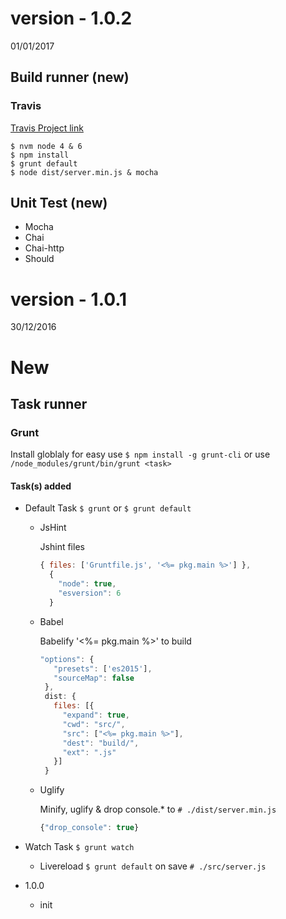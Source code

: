 # version - 1.0.2

01/01/2017

## Build runner (new)

### Travis

[Travis Project link](https://travis-ci.org/Peterfurax/streamVideoSrv)

```
$ nvm node 4 & 6
$ npm install
$ grunt default
$ node dist/server.min.js & mocha
```

## Unit Test (new)

- Mocha
- Chai
- Chai-http
- Should

# version - 1.0.1

30/12/2016

# New

## Task runner

### Grunt

Install globlaly for easy use `$ npm install -g grunt-cli` or use `/node_modules/grunt/bin/grunt <task>`

#### Task(s) added

- Default Task `$ grunt` or `$ grunt default`

  - JsHint

    Jshint files

    ```javascript
    { files: ['Gruntfile.js', '<%= pkg.main %>'] },    
      {
        "node": true,
        "esversion": 6
      }
    ```

  - Babel

    Babelify '<%= pkg.main %>' to build

    ```javascript
    "options": {
       "presets": ['es2015'],
       "sourceMap": false
     },
     dist: {
       files: [{
         "expand": true,
         "cwd": "src/",
         "src": ["<%= pkg.main %>"],
         "dest": "build/",
         "ext": ".js"
       }]
     }
    ```

  - Uglify

    Minify, uglify & drop console.* to `# ./dist/server.min.js`

    ```javascript
    {"drop_console": true}
    ```

- Watch Task `$ grunt watch`

  - Livereload `$ grunt default` on save `# ./src/server.js`

- 1.0.0

  - init

